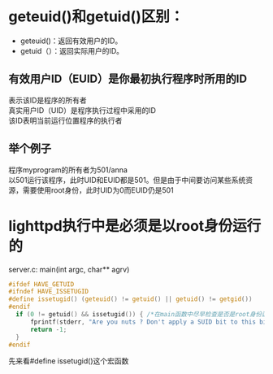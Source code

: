 # geteuid()和getuid()区别：
- geteuid()：返回有效用户的ID。
- getuid（）：返回实际用户的ID。
## 有效用户ID（EUID）是你最初执行程序时所用的ID  
  表示该ID是程序的所有者  
  真实用户ID（UID）是程序执行过程中采用的ID  
  该ID表明当前运行位置程序的执行者  
## 举个例子  
  程序myprogram的所有者为501/anna  
  以501运行该程序，此时UID和EUID都是501。但是由于中间要访问某些系统资源，需要使用root身份，此时UID为0而EUID仍是501

# lighttpd执行中是必须是以root身份运行的
server.c: main(int argc, char** agrv)
```c
#ifdef HAVE_GETUID
#ifndef HAVE_ISSETUGID
#define issetugid() (geteuid() != getuid() || getuid() != getgid())
#endif
  if (0 != getuid() && issetugid()) { /*在main函数中尽早检查是否是root身份运行程序*/
      fprintf(stderr, "Are you nuts ? Don't apply a SUID bit to this binary\n");
      return -1;
  }
#endif
```
先来看#define issetugid()这个宏函数
